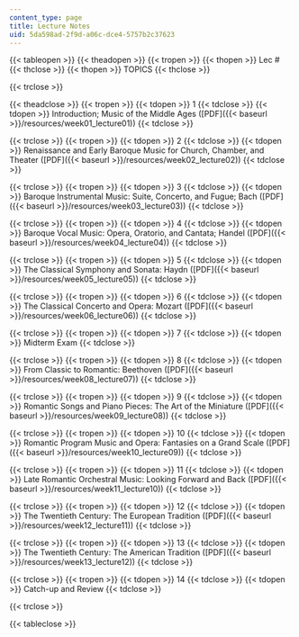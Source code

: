 ```yaml
---
content_type: page
title: Lecture Notes
uid: 5da598ad-2f9d-a06c-dce4-5757b2c37623
---
```


{{< tableopen >}}
{{< theadopen >}}
{{< tropen >}}
{{< thopen >}}
Lec #
{{< thclose >}}
{{< thopen >}}
TOPICS
{{< thclose >}}

{{< trclose >}}

{{< theadclose >}}
{{< tropen >}}
{{< tdopen >}}
1
{{< tdclose >}}
{{< tdopen >}}
Introduction; Music of the Middle Ages ([PDF]({{< baseurl >}}/resources/week01_lecture01))
{{< tdclose >}}

{{< trclose >}}
{{< tropen >}}
{{< tdopen >}}
2
{{< tdclose >}}
{{< tdopen >}}
Renaissance and Early Baroque Music for Church, Chamber, and Theater ([PDF]({{< baseurl >}}/resources/week02_lecture02))
{{< tdclose >}}

{{< trclose >}}
{{< tropen >}}
{{< tdopen >}}
3
{{< tdclose >}}
{{< tdopen >}}
Baroque Instrumental Music: Suite, Concerto, and Fugue; Bach ([PDF]({{< baseurl >}}/resources/week03_lecture03))
{{< tdclose >}}

{{< trclose >}}
{{< tropen >}}
{{< tdopen >}}
4
{{< tdclose >}}
{{< tdopen >}}
Baroque Vocal Music: Opera, Oratorio, and Cantata; Handel ([PDF]({{< baseurl >}}/resources/week04_lecture04))
{{< tdclose >}}

{{< trclose >}}
{{< tropen >}}
{{< tdopen >}}
5
{{< tdclose >}}
{{< tdopen >}}
The Classical Symphony and Sonata: Haydn ([PDF]({{< baseurl >}}/resources/week05_lecture05))
{{< tdclose >}}

{{< trclose >}}
{{< tropen >}}
{{< tdopen >}}
6
{{< tdclose >}}
{{< tdopen >}}
The Classical Concerto and Opera: Mozart ([PDF]({{< baseurl >}}/resources/week06_lecture06))
{{< tdclose >}}

{{< trclose >}}
{{< tropen >}}
{{< tdopen >}}
7
{{< tdclose >}}
{{< tdopen >}}
Midterm Exam
{{< tdclose >}}

{{< trclose >}}
{{< tropen >}}
{{< tdopen >}}
8
{{< tdclose >}}
{{< tdopen >}}
From Classic to Romantic: Beethoven ([PDF]({{< baseurl >}}/resources/week08_lecture07))
{{< tdclose >}}

{{< trclose >}}
{{< tropen >}}
{{< tdopen >}}
9
{{< tdclose >}}
{{< tdopen >}}
Romantic Songs and Piano Pieces: The Art of the Miniature ([PDF]({{< baseurl >}}/resources/week09_lecture08))
{{< tdclose >}}

{{< trclose >}}
{{< tropen >}}
{{< tdopen >}}
10
{{< tdclose >}}
{{< tdopen >}}
Romantic Program Music and Opera: Fantasies on a Grand Scale ([PDF]({{< baseurl >}}/resources/week10_lecture09))
{{< tdclose >}}

{{< trclose >}}
{{< tropen >}}
{{< tdopen >}}
11
{{< tdclose >}}
{{< tdopen >}}
Late Romantic Orchestral Music: Looking Forward and Back ([PDF]({{< baseurl >}}/resources/week11_lecture10))
{{< tdclose >}}

{{< trclose >}}
{{< tropen >}}
{{< tdopen >}}
12
{{< tdclose >}}
{{< tdopen >}}
The Twentieth Century: The European Tradition ([PDF]({{< baseurl >}}/resources/week12_lecture11))
{{< tdclose >}}

{{< trclose >}}
{{< tropen >}}
{{< tdopen >}}
13
{{< tdclose >}}
{{< tdopen >}}
The Twentieth Century: The American Tradition ([PDF]({{< baseurl >}}/resources/week13_lecture12))
{{< tdclose >}}

{{< trclose >}}
{{< tropen >}}
{{< tdopen >}}
14
{{< tdclose >}}
{{< tdopen >}}
Catch-up and Review
{{< tdclose >}}

{{< trclose >}}

{{< tableclose >}}